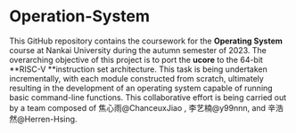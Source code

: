 # Operation-System
This GitHub repository contains the coursework for the **Operating System** course at Nankai University during the autumn semester of 2023. The overarching objective of this project is to port the **ucore**  to the 64-bit **RISC-V **instruction set architecture. This task is being undertaken incrementally, with each module constructed from scratch, ultimately resulting in the development of an operating system capable of running basic command-line functions. 
This collaborative effort is being carried out by a team composed of 焦心雨@ChanceuxJiao , 李艺楠@y99nnn, and 辛浩然@Herren-Hsing.
